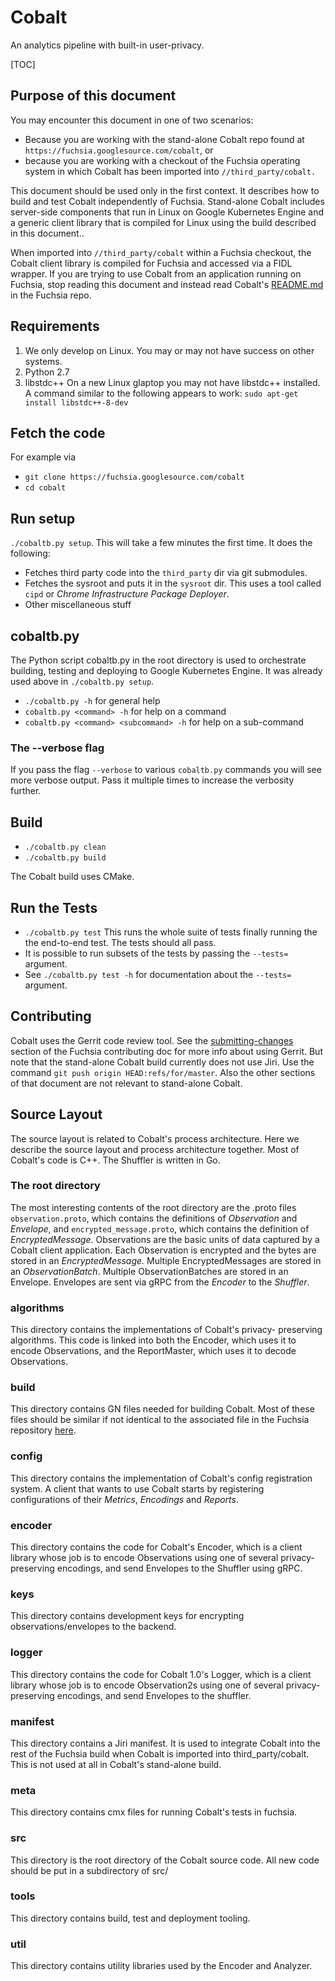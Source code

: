 # Cobalt
An analytics pipeline with built-in user-privacy.

[TOC]

## Purpose of this document
You may encounter this document in one of two scenarios:

* Because you are working with the stand-alone Cobalt repo found at
`https://fuchsia.googlesource.com/cobalt`, or
* because you are working with a checkout of the Fuchsia operating system
in which Cobalt has been imported into `//third_party/cobalt.`

This document should be used only in the first context. It describes how to
build and test Cobalt independently of Fuchsia. Stand-alone Cobalt
includes server-side components that run in Linux on Google Kubernetes Engine
and a generic client library that is compiled for Linux using the build
described in this document..

When imported into `//third_party/cobalt` within a Fuchsia checkout, the Cobalt
client library is compiled for Fuchsia and accessed via a FIDL wrapper. If you
are trying to use Cobalt from an application running on Fuchsia, stop reading
this document and instead read Cobalt's
[README.md](https://fuchsia.googlesource.com/fuchsia/+/master/src/cobalt/bin/README.md)
in the Fuchsia repo.

## Requirements
  1. We only develop on Linux. You may or may not have success on other
  systems.
  2. Python 2.7
  3. libstdc++
On a new Linux glaptop you may not have libstdc++ installed. A command similar
to the following appears to work:
`sudo apt-get install libstdc++-8-dev`

## Fetch the code
For example via
* `git clone https://fuchsia.googlesource.com/cobalt`
* `cd cobalt`

## Run setup
 `./cobaltb.py setup`. This will take a few minutes the first time. It does
 the following:
  * Fetches third party code into the `third_party` dir via git submodules.
  * Fetches the sysroot and puts it in the `sysroot` dir. This uses a tool
  called `cipd` or *Chrome Infrastructure Package Deployer*.
  * Other miscellaneous stuff

## cobaltb.py
The Python script cobaltb.py in the root directory is used to orchestrate
building, testing and deploying to Google Kubernetes Engine. It was already
used above in `./cobaltb.py setup`.

* `./cobaltb.py -h` for general help
* `cobaltb.py <command> -h` for help on a command
* `cobaltb.py <command> <subcommand> -h` for help on a sub-command

### The --verbose flag
If you pass the flag `--verbose` to various `cobaltb.py` commands you will see
more verbose output. Pass it multiple times to increase the verbosity
further.

## Build
  * `./cobaltb.py clean`
  * `./cobaltb.py build`

The Cobalt build uses CMake.

## Run the Tests
  * `./cobaltb.py test` This runs the whole suite of tests finally running the
  the end-to-end test. The tests should all pass.
  * It is possible to run subsets of the tests by passing the `--tests=`
  argument.
  * See `./cobaltb.py test -h` for documentation about the `--tests=` argument.

## Contributing
Cobalt uses the Gerrit code review tool. See the
[submitting-changes](https://fuchsia.googlesource.com/docs/+/master/CONTRIBUTING.md#submitting-changes)
section of the Fuchsia contributing doc for more info about using Gerrit.
But note that the stand-alone Cobalt build currently does not use Jiri.
Use the command `git push origin HEAD:refs/for/master`. Also the other sections
of that document are not relevant to stand-alone Cobalt.

## Source Layout
The source layout is related to Cobalt's process architecture. Here we
describe the source layout and process architecture together. Most of
Cobalt's code is C++. The Shuffler is written in Go.

### The root directory
The most interesting contents of the root directory are the .proto files
`observation.proto`, which contains the definitions of *Observation* and
*Envelope*, and `encrypted_message.proto`, which contains the definition
of *EncryptedMessage.* Observations are the basic units of data captured by
a Cobalt client application. Each Observation is encrypted and the bytes are
stored in an *EncryptedMessage.* Multiple EncryptedMessages are stored in an
*ObservationBatch*. Multiple ObservationBatches are stored in an Envelope.
Envelopes are sent via gRPC from the *Encoder* to the *Shuffler*.

### algorithms
This directory contains the implementations of Cobalt's privacy-
preserving algorithms. This code is linked into both the Encoder, which
uses it to encode Observations, and the ReportMaster, which uses it to
decode Observations.

### build
This directory contains GN files needed for building Cobalt. Most of these files
should be similar if not identical to the associated file in the Fuchsia
repository [here](https://fuchsia.googlesource.com/fuchsia/+/master/build).

### config
This directory contains the implementation of Cobalt's config registration
system. A client that wants to use Cobalt starts by registering configurations
of their *Metrics*, *Encodings* and *Reports*.

### encoder
This directory contains the code for Cobalt's Encoder, which is a
client library whose job is to encode Observations using one of several
privacy-preserving encodings, and send Envelopes to the Shuffler using gRPC.

### keys
This directory contains development keys for encrypting observations/envelopes
to the backend.

### logger
This directory contains the code for Cobalt 1.0's Logger, which is a client
library whose job is to encode Observation2s using one of several
privacy-preserving encodings, and send Envelopes to the shuffler.

### manifest
This directory contains a Jiri manifest. It is used to integrate Cobalt into
the rest of the Fuchsia build when Cobalt is imported into third_party/cobalt.
This is not used at all in Cobalt's stand-alone build.

### meta
This directory contains cmx files for running Cobalt's tests in fuchsia.

### src
This directory is the root directory of the Cobalt source code. All new code
should be put in a subdirectory of src/

### tools
This directory contains build, test and deployment tooling.

### util
This directory contains utility libraries used by the Encoder and Analyzer.

